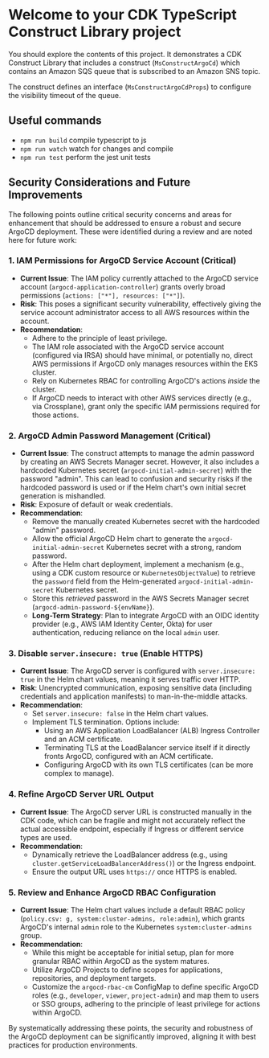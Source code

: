 # Welcome to your CDK TypeScript Construct Library project

You should explore the contents of this project. It demonstrates a CDK Construct Library that includes a construct (`MsConstructArgoCd`)
which contains an Amazon SQS queue that is subscribed to an Amazon SNS topic.

The construct defines an interface (`MsConstructArgoCdProps`) to configure the visibility timeout of the queue.

## Useful commands

- `npm run build` compile typescript to js
- `npm run watch` watch for changes and compile
- `npm run test` perform the jest unit tests

## Security Considerations and Future Improvements

The following points outline critical security concerns and areas for enhancement that should be addressed to ensure a robust and secure ArgoCD deployment. These were identified during a review and are noted here for future work:

### 1. IAM Permissions for ArgoCD Service Account (Critical)

- **Current Issue**: The IAM policy currently attached to the ArgoCD service account (`argocd-application-controller`) grants overly broad permissions (`actions: ["*"], resources: ["*"]`).
- **Risk**: This poses a significant security vulnerability, effectively giving the service account administrator access to all AWS resources within the account.
- **Recommendation**:
  - Adhere to the principle of least privilege.
  - The IAM role associated with the ArgoCD service account (configured via IRSA) should have minimal, or potentially no, direct AWS permissions if ArgoCD only manages resources within the EKS cluster.
  - Rely on Kubernetes RBAC for controlling ArgoCD's actions _inside_ the cluster.
  - If ArgoCD needs to interact with other AWS services directly (e.g., via Crossplane), grant only the specific IAM permissions required for those actions.

### 2. ArgoCD Admin Password Management (Critical)

- **Current Issue**: The construct attempts to manage the admin password by creating an AWS Secrets Manager secret. However, it also includes a hardcoded Kubernetes secret (`argocd-initial-admin-secret`) with the password "admin". This can lead to confusion and security risks if the hardcoded password is used or if the Helm chart's own initial secret generation is mishandled.
- **Risk**: Exposure of default or weak credentials.
- **Recommendation**:
  - Remove the manually created Kubernetes secret with the hardcoded "admin" password.
  - Allow the official ArgoCD Helm chart to generate the `argocd-initial-admin-secret` Kubernetes secret with a strong, random password.
  - After the Helm chart deployment, implement a mechanism (e.g., using a CDK custom resource or `KubernetesObjectValue`) to retrieve the `password` field from the Helm-generated `argocd-initial-admin-secret` Kubernetes secret.
  - Store this _retrieved_ password in the AWS Secrets Manager secret (`argocd-admin-password-${envName}`).
  - **Long-Term Strategy**: Plan to integrate ArgoCD with an OIDC identity provider (e.g., AWS IAM Identity Center, Okta) for user authentication, reducing reliance on the local `admin` user.

### 3. Disable `server.insecure: true` (Enable HTTPS)

- **Current Issue**: The ArgoCD server is configured with `server.insecure: true` in the Helm chart values, meaning it serves traffic over HTTP.
- **Risk**: Unencrypted communication, exposing sensitive data (including credentials and application manifests) to man-in-the-middle attacks.
- **Recommendation**:
  - Set `server.insecure: false` in the Helm chart values.
  - Implement TLS termination. Options include:
    - Using an AWS Application LoadBalancer (ALB) Ingress Controller and an ACM certificate.
    - Terminating TLS at the LoadBalancer service itself if it directly fronts ArgoCD, configured with an ACM certificate.
    - Configuring ArgoCD with its own TLS certificates (can be more complex to manage).

### 4. Refine ArgoCD Server URL Output

- **Current Issue**: The ArgoCD server URL is constructed manually in the CDK code, which can be fragile and might not accurately reflect the actual accessible endpoint, especially if Ingress or different service types are used.
- **Recommendation**:
  - Dynamically retrieve the LoadBalancer address (e.g., using `cluster.getServiceLoadBalancerAddress()`) or the Ingress endpoint.
  - Ensure the output URL uses `https://` once HTTPS is enabled.

### 5. Review and Enhance ArgoCD RBAC Configuration

- **Current Issue**: The Helm chart values include a default RBAC policy (`policy.csv: g, system:cluster-admins, role:admin`), which grants ArgoCD's internal `admin` role to the Kubernetes `system:cluster-admins` group.
- **Recommendation**:
  - While this might be acceptable for initial setup, plan for more granular RBAC within ArgoCD as the system matures.
  - Utilize ArgoCD Projects to define scopes for applications, repositories, and deployment targets.
  - Customize the `argocd-rbac-cm` ConfigMap to define specific ArgoCD roles (e.g., `developer`, `viewer`, `project-admin`) and map them to users or SSO groups, adhering to the principle of least privilege for actions within ArgoCD.

By systematically addressing these points, the security and robustness of the ArgoCD deployment can be significantly improved, aligning it with best practices for production environments.
